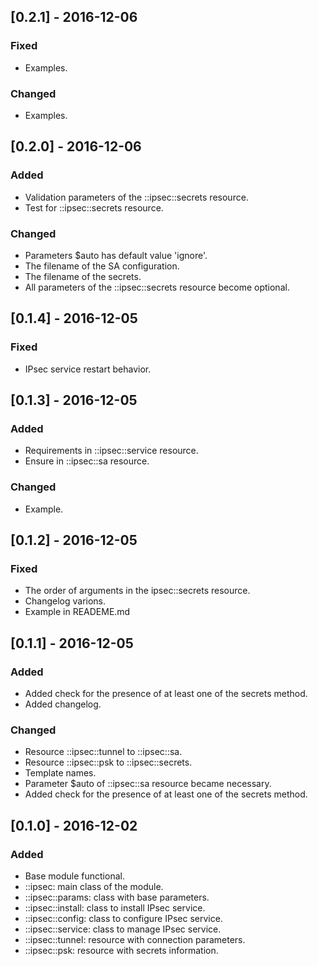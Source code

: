 ## [0.2.1] - 2016-12-06
### Fixed
- Examples.

### Changed
- Examples.

## [0.2.0] - 2016-12-06
### Added
- Validation parameters of the ::ipsec::secrets resource.
- Test for ::ipsec::secrets resource.

### Changed
- Parameters $auto has default value 'ignore'.
- The filename of the SA configuration.
- The filename of the secrets.
- All parameters of the ::ipsec::secrets resource become optional.

## [0.1.4] - 2016-12-05
### Fixed
- IPsec service restart behavior.

## [0.1.3] - 2016-12-05
### Added
- Requirements in ::ipsec::service resource.
- Ensure in ::ipsec::sa resource.

### Changed
- Example.

## [0.1.2] - 2016-12-05
### Fixed
- The order of arguments in the ipsec::secrets resource.
- Changelog varions.
- Example in READEME.md

## [0.1.1] - 2016-12-05
### Added
- Added check for the presence of at least one of the secrets method.
- Added changelog.

### Changed
- Resource ::ipsec::tunnel to ::ipsec::sa.
- Resource ::ipsec::psk to ::ipsec::secrets.
- Template names.
- Parameter $auto of ::ipsec::sa resource became necessary.
- Added check for the presence of at least one of the secrets method.

## [0.1.0] - 2016-12-02
### Added
- Base module functional.
- ::ipsec: main class of the module.
- ::ipsec::params: class with base parameters.
- ::ipsec::install: class to install IPsec service.
- ::ipsec::config: class to configure IPsec service.
- ::ipsec::service: class to manage IPsec service.
- ::ipsec::tunnel: resource with connection parameters.
- ::ipsec::psk: resource with secrets information.
